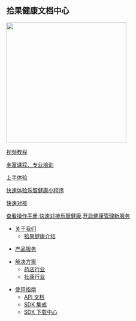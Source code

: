 <div class="homepage">
    <div class="homepage-top">
        <div class="container">
            <h2>拾果健康文档中心</h2>
            <div class="homepage-top-img">
                <img style="height:320px" src="https://files.lifesense.com/other/20211202/b9c5db45e15d4ed498a3d7d1b9e4c180.png" />
            </div>
        </div>
    </div>
    <div class="homepage-suggest">
            <div class="homepage-suggest-container">
                    <div class="homepage-suggest-wrap">
                    <a
                        class="suggest-prod"
                        target="_blank"
                        href="javascript:void(0);"
                        >
                        <div class="fa-logo">
                             <i class="fa fa-video-camera"></i>
                        </div>
                        <p class="title">视频教程</p>
                        <p class="des">丰富课程、专业培训</p></a
                    ><a class="suggest-prod" target="_blank" href="javascript:void(0);"
                        >
                        <div class="fa-logo">
                             <i class="fa fa-edit"></i>
                        </div>
                        <p class="title">上手体验</p>
                        <p class="des">快速体验乐智健康小程序</p></a
                    ><a class="suggest-prod" target="_blank" href="/beian1/README"
                        >
                        <div class="fa-logo">
                             <i class="fa fa-keyboard-o"></i>
                        </div>
                        <p class="title">快速对接</p>
                        <p class="des">查看操作手册,快速对接乐智健康,开启健康管理新服务</p></a
                    >
                    </div>
                </div>
    </div>
    <div class="homepage-docs">
<div class="appList">

- <a href="javascript:void(0);">关于我们</a>
  - [拾果健康介绍](/solution/health/README)

</div>

<div class="appList">

- <a href="javascript:void(0);">产品服务</a>

</div>

<div class="appList">

- <a href="javascript:void(0);">解决方案</a>
  <!-- - [保健品行业](/solution/health/README) -->
  - [药店行业](/solution/drugstore/README)
  - [社康行业](/solution/clinic/README)

</div>

<div class="appList">

- <a href="javascript:void(0);">使用指南</a>
  - [API 文档](/develop-cloud/api/sign)
  - [SDK 集成](/develop-native/apply)
  - [SDK 下载中心](/develop-native/download/README)

</div>
    </div>
</div>
